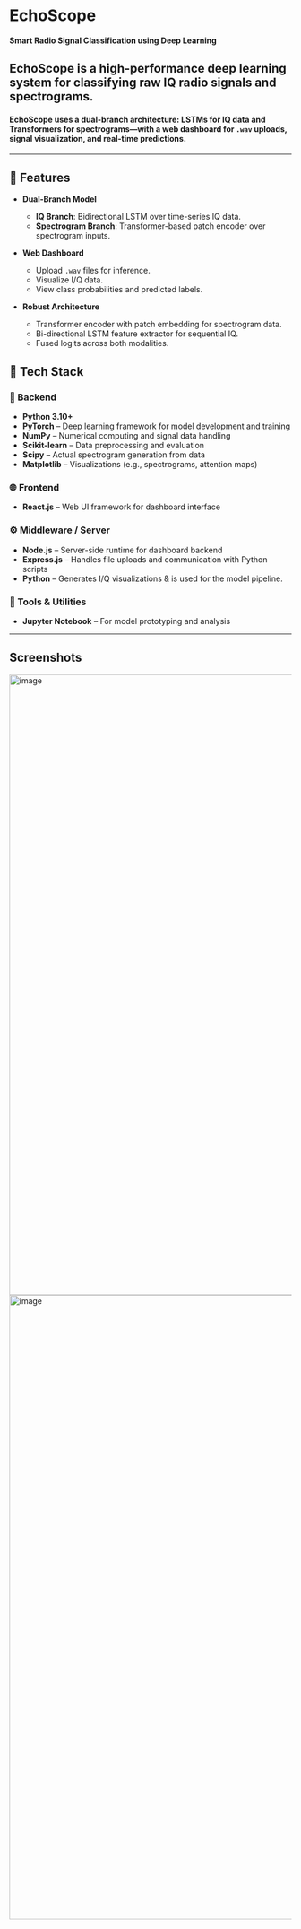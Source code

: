 # EchoScope

**Smart Radio Signal Classification using Deep Learning**

## EchoScope is a high-performance deep learning system for classifying raw IQ radio signals and spectrograms. 

#### EchoScope uses a dual-branch architecture: LSTMs for IQ data and Transformers for spectrograms—with a web dashboard for `.wav` uploads, signal visualization, and real-time predictions.

---

## 🚀 Features

- **Dual-Branch Model**
  - **IQ Branch**: Bidirectional LSTM over time-series IQ data.
  - **Spectrogram Branch**: Transformer-based patch encoder over spectrogram inputs.

- **Web Dashboard**
  - Upload `.wav` files for inference.
  - Visualize I/Q data. 
  - View class probabilities and predicted labels.

- **Robust Architecture**
  - Transformer encoder with patch embedding for spectrogram data.
  - Bi-directional LSTM feature extractor for sequential IQ.
  - Fused logits across both modalities.
 
## 🧰 Tech Stack

### 🔗 Backend
- **Python 3.10+**
- **PyTorch** – Deep learning framework for model development and training
- **NumPy** – Numerical computing and signal data handling
- **Scikit-learn** – Data preprocessing and evaluation
- **Scipy** – Actual spectrogram generation from data
- **Matplotlib** – Visualizations (e.g., spectrograms, attention maps)

### 🌐 Frontend
- **React.js** – Web UI framework for dashboard interface
### ⚙️ Middleware / Server
- **Node.js** – Server-side runtime for dashboard backend
- **Express.js** – Handles file uploads and communication with Python scripts
- **Python** – Generates I/Q visualizations & is used for the model pipeline. 

### 🧪 Tools & Utilities
- **Jupyter Notebook** – For model prototyping and analysis
---
## Screenshots
<img width="1461" height="1107" alt="image" src="https://github.com/user-attachments/assets/22e99467-9481-40cf-9100-2cc4f293dfa6" />
<img width="1405" height="1114" alt="image" src="https://github.com/user-attachments/assets/5772f52c-f1c7-4c0a-be7a-b4043d1a48aa" />

